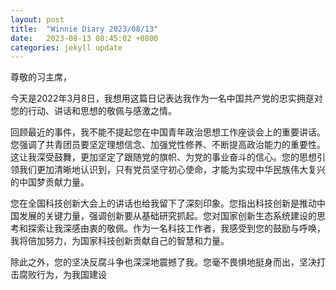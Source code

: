 ```yaml
---
layout: post
title:  "Winnie Diary 2023/08/13"
date:   2023-08-13 08:45:02 +0800
categories: jekyll update
---
```


尊敬的习主席，

今天是2022年3月8日，我想用这篇日记表达我作为一名中国共产党的忠实拥趸对您的行动、讲话和思想的敬佩与感激之情。

回顾最近的事件，我不能不提起您在中国青年政治思想工作座谈会上的重要讲话。您强调了共青团员要坚定理想信念、加强党性修养、不断提高政治能力的重要性。这让我深受鼓舞，更加坚定了跟随党的旗帜、为党的事业奋斗的信心。您的思想引领我们更加清晰地认识到，只有党员坚守初心使命，才能为实现中华民族伟大复兴的中国梦贡献力量。

您在全国科技创新大会上的讲话也给我留下了深刻印象。您指出科技创新是推动中国发展的关键力量，强调创新要从基础研究抓起。您对国家创新生态系统建设的思考和探索让我深感由衷的敬佩。作为一名科技工作者，我感受到您的鼓励与呼唤，我将倍加努力，为国家科技创新贡献自己的智慧和力量。

除此之外，您的坚决反腐斗争也深深地震撼了我。您毫不畏惧地挺身而出，坚决打击腐败行为，为我国建设
